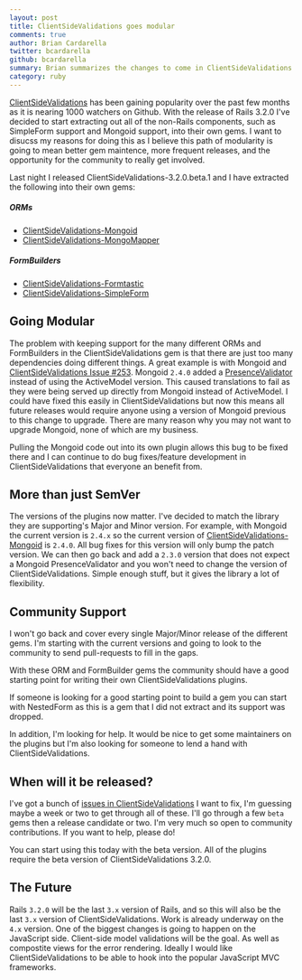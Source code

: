 ```yaml
---
layout: post
title: ClientSideValidations goes modular
comments: true
author: Brian Cardarella
twitter: bcardarella
github: bcardarella
summary: Brian summarizes the changes to come in ClientSideValidations 3.2.0
category: ruby
---
```


[ClientSideValidations](https://github.com/bcardarella/client_side_validations) has been gaining popularity over the past few
months as it is nearing 1000 watchers on Github. With the release of
Rails 3.2.0 I've decided to start extracting out all of the non-Rails
components, such as SimpleForm support and Mongoid support, into their
own gems. I want to disucss my reasons for doing this as I believe this
path of modularity is going to mean better gem maintence, more frequent
releases, and the opportunity for the community to really get involved.

Last night I released ClientSideValidations-3.2.0.beta.1 and I have extracted the following into their own gems:

##### ORMs #####

* [ClientSideValidations-Mongoid](https://github.com/dockyard/client_side_validations-mongoid)
* [ClientSideValidations-MongoMapper](https://github.com/dockyard/client_side_validations-mongo_mapper)

##### FormBuilders #####

* [ClientSideValidations-Formtastic](https://github.com/dockyard/client_side_validations-formtastic)
* [ClientSideValidations-SimpleForm](https://github.com/dockyard/client_side_validations-simple_form)


## Going Modular ##

The problem with keeping support for the many different ORMs and
FormBuilders in the ClientSideValidations gem is that there are just too
many dependencies doing different things. A great example is with
Mongoid and [ClientSideValidations Issue #253](https://github.com/bcardarella/client_side_validations/issues/253).
Mongoid `2.4.0` added a [PresenceValidator](https://github.com/mongoid/mongoid/blob/2.4.0-stable/lib/mongoid/validations/presence.rb) instead of using
the ActiveModel version. This caused translations to fail as they were
being served up directly from Mongoid instead of ActiveModel. I could
have fixed this easily in ClientSideValidations but now this means all
future releases would require anyone using a version of Mongoid previous
to this change to upgrade. There are many reason why you may not want to
upgrade Mongoid, none of which are my business.

Pulling the Mongoid code out into its own plugin allows this bug to be
fixed there and I can continue to do bug fixes/feature development in
ClientSideValidations that everyone an benefit from.

## More than just SemVer ##

The versions of the plugins now matter. I've decided to
match the library they are supporting's Major and Minor version. For
example, with Mongoid the current version is `2.4.x` so the current
version of [ClientSideValidations-Mongoid](https://github.com/dockyard/client_side_validations-mongoid)
is `2.4.0`. All bug fixes for this version will only bump the patch
version. We can then go back and add a `2.3.0` version that does not
expect a Mongoid PresenceValidator and you won't need to change the
version of ClientSideValidations. Simple enough stuff, but it gives the
library a lot of flexibility.

## Community Support ##

I won't go back and cover every single Major/Minor
release of the different gems. I'm starting with the current versions
and going to look to the community to send pull-requests to fill in the
gaps.

With these ORM and FormBuilder gems the community should have a good
starting point for writing their own ClientSideValidations plugins.

If someone is looking for a good starting point to build a gem you can
start with NestedForm as this is a gem that I did not extract and its
support was dropped.

In addition, I'm looking for help. It would be nice to get some
maintainers on the plugins but I'm also looking for someone to lend a
hand with ClientSideValidations.

## When will it be released? ##

I've got a bunch of [issues in
ClientSideValidations](https://github.com/bcardarella/client_side_validations/issues) I want to fix, I'm
guessing maybe a week or two to get through all of these. I'll go
through a few `beta` gems then a release candidate or two. I'm very much
so open to community contributions. If you want to help, please do!

You can start using this today with the beta version. All of the plugins
require the beta version of ClientSideValidations 3.2.0.

## The Future ##

Rails `3.2.0` will be the last `3.x` version of Rails, and so this will
also be the last `3.x` version of ClientSideValidations. Work is already
underway on the `4.x` version. One of the biggest changes is going to
happen on the JavaScript side. Client-side model validations will be the
goal. As well as compostite views for the error rendering. Ideally I
would like ClientSideValidations to be able to hook into the popular
JavaScript MVC frameworks.
